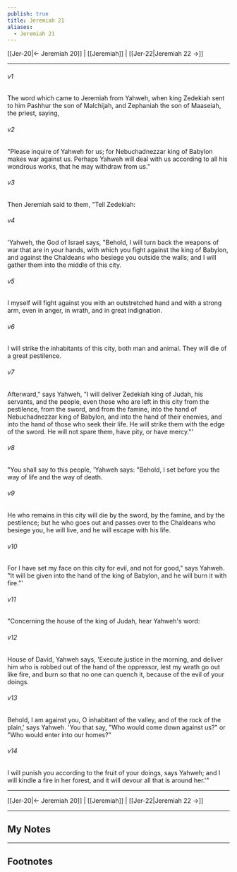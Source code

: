 ```yaml
---
publish: true
title: Jeremiah 21
aliases:
  - Jeremiah 21
---
```


[[Jer-20|← Jeremiah 20]] | [[Jeremiah]] | [[Jer-22|Jeremiah 22 →]]
***



###### v1 
The word which came to Jeremiah from Yahweh, when king Zedekiah sent to him Pashhur the son of Malchijah, and Zephaniah the son of Maaseiah, the priest, saying, 

###### v2 
"Please inquire of Yahweh for us; for Nebuchadnezzar king of Babylon makes war against us. Perhaps Yahweh will deal with us according to all his wondrous works, that he may withdraw from us." 

###### v3 
Then Jeremiah said to them, "Tell Zedekiah: 

###### v4 
'Yahweh, the God of Israel says, "Behold, I will turn back the weapons of war that are in your hands, with which you fight against the king of Babylon, and against the Chaldeans who besiege you outside the walls; and I will gather them into the middle of this city. 

###### v5 
I myself will fight against you with an outstretched hand and with a strong arm, even in anger, in wrath, and in great indignation. 

###### v6 
I will strike the inhabitants of this city, both man and animal. They will die of a great pestilence. 

###### v7 
Afterward," says Yahweh, "I will deliver Zedekiah king of Judah, his servants, and the people, even those who are left in this city from the pestilence, from the sword, and from the famine, into the hand of Nebuchadnezzar king of Babylon, and into the hand of their enemies, and into the hand of those who seek their life. He will strike them with the edge of the sword. He will not spare them, have pity, or have mercy."' 

###### v8 
"You shall say to this people, 'Yahweh says: "Behold, I set before you the way of life and the way of death. 

###### v9 
He who remains in this city will die by the sword, by the famine, and by the pestilence; but he who goes out and passes over to the Chaldeans who besiege you, he will live, and he will escape with his life. 

###### v10 
For I have set my face on this city for evil, and not for good," says Yahweh. "It will be given into the hand of the king of Babylon, and he will burn it with fire."' 

###### v11 
"Concerning the house of the king of Judah, hear Yahweh's word: 

###### v12 
House of David, Yahweh says, 'Execute justice in the morning, and deliver him who is robbed out of the hand of the oppressor, lest my wrath go out like fire, and burn so that no one can quench it, because of the evil of your doings. 

###### v13 
Behold, I am against you, O inhabitant of the valley, and of the rock of the plain,' says Yahweh. 'You that say, "Who would come down against us?" or "Who would enter into our homes?" 

###### v14 
I will punish you according to the fruit of your doings, says Yahweh; and I will kindle a fire in her forest, and it will devour all that is around her.'"

***
[[Jer-20|← Jeremiah 20]] | [[Jeremiah]] | [[Jer-22|Jeremiah 22 →]]

---
## My Notes

---
## Footnotes